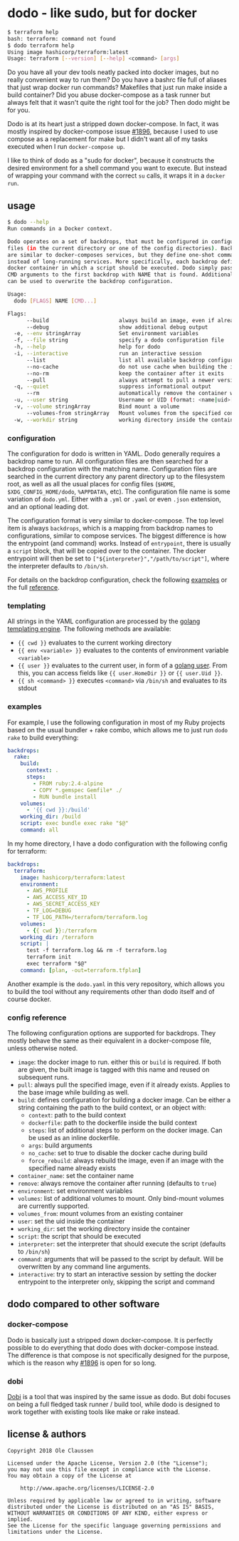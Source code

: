 # dodo - like sudo, but for docker

```bash
$ terraform help
bash: terraform: command not found
$ dodo terraform help
Using image hashicorp/terraform:latest
Usage: terraform [--version] [--help] <command> [args]
```

Do you have all your dev tools neatly packed into docker images, but no really
convenient way to run them? Do you have a bashrc file full of aliases that just
wrap docker run commands? Makefiles that just run make inside a build container?
Did you abuse docker-compose as a task runner but always felt that it wasn't
quite the right tool for the job? Then dodo might be for you.

Dodo is at its heart just a stripped down docker-compose. In fact, it was mostly
inspired by docker-compose issue [#1896](https://github.com/docker/compose/issues/1896),
because I used to use compose as a replacement for make but I didn't want all
of my tasks executed when I run `docker-compose up`.

I like to think of dodo as a "sudo for docker", because it constructs the desired
environment for a shell command you want to execute. But instead of wrapping
your command with the correct `su` calls, it wraps it in a `docker run`.

## usage

```bash
$ dodo --help
Run commands in a Docker context.

Dodo operates on a set of backdrops, that must be configured in configuration
files (in the current directory or one of the config directories). Backdrops
are similar to docker-composes services, but they define one-shot commands
instead of long-running services. More specifically, each backdrop defines a 
docker container in which a script should be executed. Dodo simply passes all 
CMD arguments to the first backdrop with NAME that is found. Additional FLAGS
can be used to overwrite the backdrop configuration.

Usage:
  dodo [FLAGS] NAME [CMD...]

Flags:
      --build                      always build an image, even if already exists
      --debug                      show additional debug output
  -e, --env stringArray            Set environment variables
  -f, --file string                specify a dodo configuration file
  -h, --help                       help for dodo
  -i, --interactive                run an interactive session
      --list                       list all available backdrop configurations
      --no-cache                   do not use cache when building the image
      --no-rm                      keep the container after it exits
      --pull                       always attempt to pull a newer version of the image
  -q, --quiet                      suppress informational output
      --rm                         automatically remove the container when it exits
  -u, --user string                Username or UID (format: <name|uid>[:<group|gid>])
  -v, --volume stringArray         Bind mount a volume
      --volumes-from stringArray   Mount volumes from the specified container(s)
  -w, --workdir string             working directory inside the container
```

### configuration

The configuration for dodo is written in YAML. Dodo generally requires a backdrop
name to run. All configuration files are then searched for a backdrop configuration
with the matching name. Configuration files are searched in the current directory
any parent directory up to the filesystem root, as well as all the usual
places for config files (`$HOME`, `$XDG_CONFIG_HOME/dodo`, `%APPDATA%`, etc).
The configuration file name is some variation of `dodo.yml`. Either with a `.yml`
or `.yaml` or even `.json` extension, and an optional leading dot.

The configuration format is very similar to docker-compose. The top level item
is always `backdrops`, which is a mapping from backdrop names to configurations,
similar to compose services. The biggest difference is how the entrypoint (and
command) works. Instead of `entrypoint`, there is usually a `script` block,
that will be copied over to the container. The docker entrypoint will then
be set to `["${interpreter}","/path/to/script"]`, where the interpreter defaults
to `/bin/sh`.

For details on the backdrop configuration, check the following [examples](#examples)
or the full [reference](#config-reference).

### templating

All strings in the YAML configuration are processed by the [golang templating
engine](https://golang.org/pkg/text/template/). The following methods are
available:

 * `{{ cwd }}` evaluates to the current working directory
 * `{{ env <variable> }}` evaluates to the contents of environment variable
   `<variable>`
 * `{{ user }}` evaluates to the current user, in form of a
   [golang user](https://golang.org/pkg/os/user/). From this, you can access
   fields like `{{ user.HomeDir }}` or `{{ user.Uid }}`.
 * `{{ sh <command> }}` executes `<command>` via `/bin/sh` and evaluates
   to its stdout

### examples

For example, I use the following configuration in most of my Ruby projects based
on the usual bundler + rake combo, which allows me to just run `dodo rake` to
build everything:

```yaml
backdrops:
  rake:
    build:
      context: .
      steps:
        - FROM ruby:2.4-alpine
        - COPY *.gemspec Gemfile* ./
        - RUN bundle install
    volumes:
      - '{{ cwd }}:/build'
    working_dir: /build
    script: exec bundle exec rake "$@"
    command: all
```

In my home directory, I have a dodo configuration with the following config for
terraform:

```yaml
backdrops:
  terraform:
    image: hashicorp/terraform:latest
    environment:
      - AWS_PROFILE
      - AWS_ACCESS_KEY_ID
      - AWS_SECRET_ACCESS_KEY
      - TF_LOG=DEBUG
      - TF_LOG_PATH=/terraform/terraform.log
    volumes:
      - {{ cwd }}:/terraform
    working_dir: /terraform
    script: |
      test -f terraform.log && rm -f terraform.log
      terraform init
      exec terraform "$@"
    command: [plan, -out=terraform.tfplan]
```

Another example is the `dodo.yaml` in this very repository, which allows you
to build the tool without any requirements other than dodo itself and of
course docker.

### config reference

The following configuration options are supported for backdrops. They mostly
behave the same as their equivalent in a docker-compose file, unless otherwise
noted.

* `image`: the docker image to run. either this or `build` is required. If both
  are given, the built image is tagged with this name and reused on subsequent
  runs.
* `pull`: always pull the specified image, even if it already exists. Applies to
  the base image while building as well.
* `build`: defines configuration for building a docker image. Can be either
  a string containing the path to the build context, or an object with:
  * `context`: path to the build context
  * `dockerfile`: path to the dockerfile inside the build context
  * `steps`: list of additional steps to perform on the docker image. Can be
    used as an inline dockerfile.
  * `args`: build arguments
  * `no_cache`: set to true to disable the docker cache during build
  * `force_rebuild`: always rebuild the image, even if an image with the
    specified name already exists
* `container_name`: set the container name
* `remove`: always remove the container after running (defaults to `true`)
* `environment`: set environment variables
* `volumes`: list of additional volumes to mount. Only bind-mount volumes are
  currently supported.
* `volumes_from`: mount volumes from an existing container
* `user`: set the uid inside the container
* `working_dir`: set the working directory inside the container
* `script`: the script that should be executed
* `interpreter`: set the interpreter that should execute the script (defaults to
  `/bin/sh`)
* `command`: arguments that will be passed to the script by default. Will be
  overwritten by any command line arguments.
* `interactive`: try to start an interactive session by setting the docker
  entrypoint to the interpreter only, skipping the script and command

## dodo compared to other software

### docker-compose

Dodo is basically just a stripped down docker-compose. It is perfectly possible
to do everything that dodo does with docker-compose instead. The difference is
that compose is not specifically designed for the purpose, which is the reason why
[#1896](https://github.com/docker/compose/issues/1896) is open for so long.

### dobi

[Dobi](https://dnephin.github.io/dobi/) is a tool that was inspired by the same
issue as dodo. But dobi focuses on being a full fledged task runner / build tool,
while dodo is designed to work together with existing tools like make or rake
instead.

## license & authors

```text
Copyright 2018 Ole Claussen

Licensed under the Apache License, Version 2.0 (the "License");
you may not use this file except in compliance with the License.
You may obtain a copy of the License at

    http://www.apache.org/licenses/LICENSE-2.0

Unless required by applicable law or agreed to in writing, software
distributed under the License is distributed on an "AS IS" BASIS,
WITHOUT WARRANTIES OR CONDITIONS OF ANY KIND, either express or implied.
See the License for the specific language governing permissions and
limitations under the License.
```
